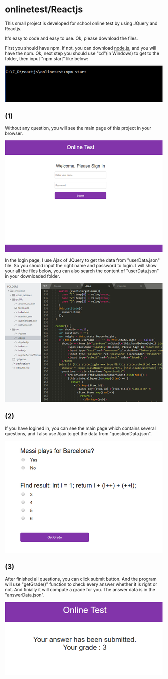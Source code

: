 # onlinetest/Reactjs


This small project is developed for school online test by using JQuery and Reactjs.

It's easy to code and easy to use. Ok, please download the files.

First you should have npm. If not, you can download [node.js](https://nodejs.org/en/), and you will have the npm.
Ok, next step you should use "cd"(in Windows) to get to the folder, then input "npm start" like below:


![image](https://github.com/liyulinnyu/Myimg/blob/master/2017_918_1.png)


(1)
-----
Without any question, you will see the main page of this project in your browser.


![image](https://github.com/liyulinnyu/Myimg/blob/master/2017_918_3.png)


In the login page, I use Ajax of JQuery to get the data from "userData.json" file. So you should input the right name
and password to login. I will show your all the files below, you can also search the content of "userData.json" in your
downloaded folder.


![image](https://github.com/liyulinnyu/Myimg/blob/master/2017_918_2.png)


(2)
-----
If you have logined in, you can see the main page which contains several questions, and I also use Ajax to get the data
from "questionData.json".



![image](https://github.com/liyulinnyu/Myimg/blob/master/2017_918_4.png)


(3)
-----
After finished all questions, you can click submit button.
And the program will use "getGrade()" function to check every answer whether it is right or not. And finially it will 
compute a grade for you. The answer data is in the "answerData.json".


![image](https://github.com/liyulinnyu/Myimg/blob/master/2017_918_5.png)

